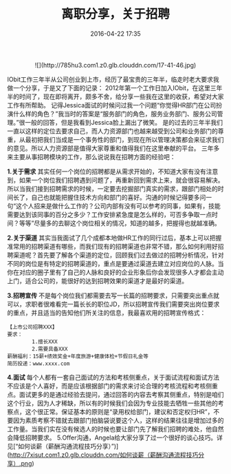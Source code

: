 ﻿---
date: 2016-04-22 17:35
status: public
title: 离职分享，关于招聘
tags: 工作
---

<center>
![](http://785hu3.com1.z0.glb.clouddn.com/17-41-46.jpg)
</center>

IObit工作三年半从公司创业到上市，经历了最宝贵的三年半，临走时老大要求我做一个分享，于是又了下面的记录：
2012年第一个工作日加入IObit，在这里三年半的时间了，现在即将离开，颇多不舍，给分享一些我在这里的收获，希望对大家工作有所帮助。
记得Jessica面试的时候问过我一个问题“你觉得HR部门在公司扮演什么样的角色？”我当时的答案是“服务部门的角色，服务业务部门、服务公司管理。”很一般的回答，但是我看到Jessica脸上漏出了微笑。
是的过去的三年半我们一直以这样的定位去要求自己，而人力资源部门也越来越受到公司和业务部门的尊重，从最初把我们当成是一个事务性的部门，到现在所以管理决策都会来征求我们的意见。所以人力资源部是值得大家尊重和值得我们在这里奉献的平台。
三年多来主要从事招聘模块的工作，那么说说我在招聘方面的经验吧：

**1.关于需求**
其实任何一个岗位的招聘都是从需求开始的，不知道大家有没有注意到，如果一个岗位我们招聘遇到问题了，再重新回到需求上来，就会很容易解决。所以当我们接到招聘需求的时候，一定要去挖掘部门真实的需求，跟部门相处的时间长了，自己也就能把握住技术方向和部门的喜好。沟通的时候记得要多问一句“这个人招来是做什么工作的？公司内部有没有可以参考的同事，如果有，技能需要达到该同事的百分之多少？工作安排紧急度是怎么样的，可否多争取一点时间？等等”尽量多的去聊这个岗位相关的情况，知道的越多，把握得也就越准确。

**2.关于渠道**
其实当我面试了几个成都本地做HR工作的同行过后，基本上可以把握准常用的招聘渠道有哪些，而我们现有的招聘渠道也非常不错，那么如何利用好招聘渠道呢？首先要了解各个渠道的定位，回顾我们过去做过的招聘分析情况，针对不同的岗位是有特定的招聘渠道的，重点是要通过渠道去建立对应岗位的人脉。当你在对应的圈子里有了自己的人脉和良好的企业形象后你会发现很多人才都会主动上门，适合公司的，能很好的达到招聘效果的渠道才是最好的渠道。

**3.招聘宣传**
不是每个岗位我们都需要去写一长篇的招聘要求，只需要突出重点就可以，求职者很难看完一篇长长的职位JD，所以招聘宣传我们需要突出岗位要求的重点，并且适当的告知他们所关注的信息，我最喜欢用的招聘宣传格式：
```
【上市公司招聘XXX】
要求：
        1.擅长XXX
        2.需要具备XXX
薪酬福利：15薪+绩效奖金+年度旅游+健康体检+节假日礼金等
简历投递：www.xxxx.com
```

**4.面试**
每个人都有一套自己面试的方法和考核侧重点，关于面试流程和面试方法不应该是个人喜好，而是应该根据部门的需求来讨论合理的考核流程和考核侧重点。面试更多的是通过经验去提问，通过回答的内容去考察其侧重点，特别是咱们这个行业，因为人才稀缺，所以有的时候我们会因为专业技能去牺牲一些其他的考察点，这个很正常。保证基本的原则是“录用权给部门，建议和否定权归HR”，不要因为素质考察不错就去跟部门拍脑袋说要这个人，这样的结果往往是增加过多的工作量。当我们实在没有候选人的时候也要让部门先了解我们招聘的难处，他自然会降低招聘要求。
5.Offer沟通，Angela给大家分享了过一个很好的谈心技巧。详见[“如何谈薪（薪酬沟通流程技巧分享）”)]
(http://7xisut.com1.z0.glb.clouddn.com/如何谈薪（薪酬沟通流程技巧分享）.png)
